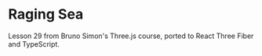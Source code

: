 # Raging Sea
Lesson 29 from Bruno Simon's Three.js course, ported to React Three Fiber and TypeScript.
